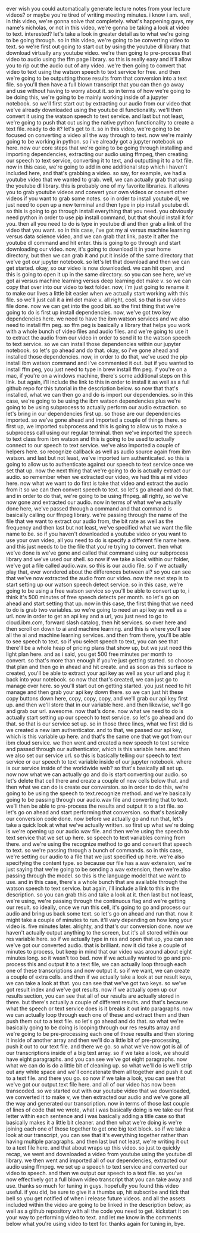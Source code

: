 ever wish you could automatically generate lecture notes from your lecture videos? or maybe you're tired of writing meeting minutes. i know i am. well, in this video, we're gonna solve that completely. what's happening guys, my name's nicholas, or not in this video, we're gonna be taking a look at video to text. interested? let's take a look in greater detail as to what we're going to be going through. so in this video, we're going to be converting video to text. so we're first out going to start out by using the youtube dl library that download virtually any youtube video. we're then going to pre-process that video to audio using the ffm page library. so this is really easy and it'll allow you to rip out the audio out of any video. we're then going to convert that video to text using the watson speech to text service for free. and then we're going to be outputting those results from that conversion into a text file. so you'll then have a full blown transcript that you can then go away and use without having to worry about it. so in terms of how we're going to be doing this, we're going to be mainly working inside of a jupyter notebook. so we'll first start out by extracting our audio from our video that we've already downloaded using the youtube dl functionality. we'll then convert it using the watson speech to text service. and last but not least, we're going to push that out using the native python functionality to create a text file. ready to do it? let's get to it. so in this video, we're going to be focused on converting a video all the way through to text. now we're mainly going to be working in python. so i've already got a jupyter notebook up here. now our core steps that we're going to be going through installing and importing dependencies, extracting our audio using ffmpeg, then creating our speech to text service, converting it to text, and outputting it to a txt file. now in this case, we're going to add in one additional step which i haven't included here, and that's grabbing a video. so say, for example, we had a youtube video that we wanted to grab. well, we can actually grab that using the youtube dl library. this is probably one of my favorite libraries. it allows you to grab youtube videos and convert your own videos or convert other videos if you want to grab some notes. so in order to install youtube dl, we just need to open up a new terminal and then type in pip install youtube dl. so this is going to go through install everything that you need. you obviously need python in order to use pip install command, but that should install it for you. then all you need to do is type in youtube dl and then grab a link of the video that you want. so in this case, i've got my ai versus machine learning versus data science video, and we can grab that link, paste it after the youtube dl command and hit enter. this is going to go through and start downloading our video. now, it's going to download it in your home directory, but then we can grab it and put it inside of the same directory that we've got our jupyter notebook. so let's let that download and then we can get started. okay, so our video is now downloaded. we can hit open, and this is going to open it up in the same directory. so you can see here, we've got ai versus machine learning versus deep learning dot make v. so we can copy that over into our video to text folder. now, i'm just going to rename it to make our lives a little bit easier when we actually start working with this file. so we'll just call it a iml dot make v. all right, cool. so that is our video file done. now we can get into the good bit. so the first thing that we're going to do is first up install dependencies. now, we've got two key dependencies here. we need to have the ibm watson services and we also need to install ffm peg. so ffm peg is basically a library that helps you work with a whole bunch of video files and audio files. and we're going to use it to extract the audio from our video in order to send it to the watson speech to text service. so we can install those dependencies within our jupyter notebook. so let's go ahead and do that. okay, so i've gone ahead and installed those dependencies. now, in order to do that, we've used the pip install ibm watson command and i've commented it out. but if you wanted to install ffm peg, you just need to type in brew install ffm peg. if you're on a mac, if you're on a windows machine, there's some additional steps on this link. but again, i'll include the link to this in order to install it as well as a full github repo for this tutorial in the description below. so now that that's installed, what we can then go and do is import our dependencies. so in this case, we're going to be using the ibm watson dependencies plus we're going to be using subprocess to actually perform our audio extraction. so let's bring in our dependencies first up. so those are our dependencies imported. so we've gone ahead and imported a couple of things there. so first up, we imported subprocess and this is going to allow us to make a subprocess call using our regular terminal. then we've imported the speech to text class from ibm watson and this is going to be used to actually connect to our speech to text service. we've also imported a couple of helpers here. so recognize callback as well as audio source again from ibm watson. and last but not least, we've imported iam authenticated. so this is going to allow us to authenticate against our speech to text service once we set that up. now the next thing that we're going to do is actually extract our audio. so remember when we extracted our video, we had this ai ml video here. now what we want to do first is take that video and extract the audio from it so we can then convert speech to text. so let's go ahead and do that. and in order to do that, we're going to be using ffnpeg. all righty, so we've now gone and extracted our audio. now in terms of what we've actually done here, we've passed through a command and that command is basically calling our ffnpeg library. we're passing through the name of the file that we want to extract our audio from, the bit rate as well as the frequency and then last but not least, we've specified what we want the file name to be. so if you haven't downloaded a youtube video or you want to use your own video, all you need to do is specify a different file name here. and this just needs to be the file that you're trying to convert. then what we've done is we've gone and called that command using our subprocess library and we've used our shell. so now if we take a look within our folder, we've got a file called audio.wav. so this is our audio file. so if we actually play that, ever wondered about the differences between ai? so you can see that we've now extracted the audio from our video. now the next step is to start setting up our watson speech detect service. so in this case, we're going to be using a free watson service so you'll be able to convert up to, i think it's 500 minutes of free speech detects per month. so let's go on ahead and start setting that up. now in this case, the first thing that we need to do is grab two variables. so we're going to need an api key as well as a url. now in order to get an api key and a url, you just need to go to cloud.ibm.com, forward slash catalog, then hit services. so over here and then scroll on down to ai and machine learning. and this is where you'll see all the ai and machine learning services. and then from there, you'll be able to see speech to text. so if you select speech to text, you can see that there'll be a whole heap of pricing plans that show up, but we just need this light plan here. and as i said, you get 500 free minutes per month to convert. so that's more than enough if you're just getting started. so choose that plan and then go in ahead and hit create. and as soon as this surface is created, you'll be able to extract your api key as well as your url and plug it back into your notebook. so now that that's created, we can just go to manage over here. so you'll start out on getting started. you just need to hit manage and then grab your api key down there. so we can just hit these copy buttons down here, copy, copy, copy, and we'll grab our api key first up. and then we'll store that in our variable here. and then likewise, we'll go and grab our url. awesome. now that's done. now what we need to do is actually start setting up our speech to text service. so let's go ahead and do that. so that is our service set up. so in those three lines, what we first did is we created a new iam authenticator. and to that, we passed our api key, which is this variable up here. and that's the same one that we got from our ibm cloud service. we then went and created a new speech to text service and passed through our authenticator, which is this variable here. and then we also set our service url. so this is basically telling our speech to text service or our speech to text variable inside of our jupyter notebook. where is our service inside of the worldwide web? so that's basically all set up. now now what we can actually go and do is start converting our audio. so let's delete that cell there and create a couple of new cells below that. and then what we can do is create our conversion. so in order to do this, we're going to be using the speech to text.recognize method. and we're basically going to be passing through our audio.wav file and converting that to text. we'll then be able to pre-process the results and output it to a txt file. so let's go on ahead and start performing that conversion. so that's basically our conversion code done. now before we actually go and run that, let's take a quick look at what we've actually written. so first up what we're doing is we're opening up our audio.wav file. and then we're using the speech to text service that we set up here. so speech to text variables coming from there. and we're using the recognize method to go and convert that speech to text. so we're passing through a bunch of commands. so in this case, we're setting our audio to a file that we just specified up here. we're also specifying the content type. so because our file has a.wav extension, we're just saying that we're going to be sending a wav extension, then we're also passing through the model. so this is the language model that we want to use. and in this case, there's a whole bunch that are available through the watson speech to text service. but again, i'll include a link to this in the description. so you can grab this and take a look at it. then last but not least, we're using, we're passing through the continuous flag and we're getting our result. so ideally, once we run this cell, it's going to go and process our audio and bring us back some text. so let's go on ahead and run that. now it might take a couple of minutes to run. it'll vary depending on how long your video is. five minutes later. alrighty, and that's our conversion done. now we haven't actually output anything to the screen, but it's all stored within our res variable here. so if we actually type in res and open that up, you can see we've got our converted audio. that is brilliant. now it did take a couple of minutes to process, but keep in mind that our video was around about eight minutes long. so it wasn't too bad. now if we actually wanted to go and pre-process this and output it to a text file, we can actually loop through each one of these transcriptions and now output it. so if we want, we can create a couple of extra cells. and then if we actually take a look at our result keys, we can take a look at that. you can see that we've got two keys. so we've got result index and we've got results. now if we actually open up our results section, you can see that all of our results are actually stored in there. but there's actually a couple of different results. and that's because what the speech or text service does is it breaks it out into paragraphs. now we can actually loop through each one of these and extract them and then push them out to a text file. so let's go ahead and do that. so what we're basically going to be doing is looping through our res results array and we're going to be pre-processing each one of those results and then storing it inside of another array and then we'll do a little bit of pre-processing, push it out to our text file. and there we go. so what we've now got is all of our transcriptions inside of a big text array. so if we take a look, we should have eight paragraphs. and you can see we've got eight paragraphs. now what we can do is do a little bit of cleaning up. so what we'll do is we'll strip out any white space and we'll concatenate them all together and push it out to a text file. and there you go. so now if we take a look, you can see that we've got our output.text file here. and all of our video has now been transcoded. so we started out with our youtube video that we downloaded, we converted it to make v, we then extracted our audio and we've gone all the way and generated our transcription. now in terms of those last couple of lines of code that we wrote, what i was basically doing is we take our first letter within each sentence and i was basically adding a title case so that basically makes it a little bit cleaner. and then what we're doing is we're joining each one of those together to get one big text block. so if we take a look at our transcript, you can see that it's everything together rather than having multiple paragraphs. and then last but not least, we're writing it out to a text file here. and that about wraps up this video. so just to quickly recap, we went and downloaded a video from youtube using the youtube dl library. we then went and imported all of our dependencies, extracted our audio using ffmpeg. we set up a speech to text service and converted our video to speech. and then we output our speech to a text file. so you've now effectively got a full blown video transcript that you can take away and use. thanks so much for tuning in guys. hopefully you found this video useful. if you did, be sure to give it a thumbs up, hit subscribe and tick that bell so you get notified of when i release future videos. and all the assets included within the video are going to be linked in the description below, as well as a github repository with all the code you need to get. kickstart it on your way to performing video to text. and let me know in the comments below what you're using video to text for. thanks again for tuning in, bye.